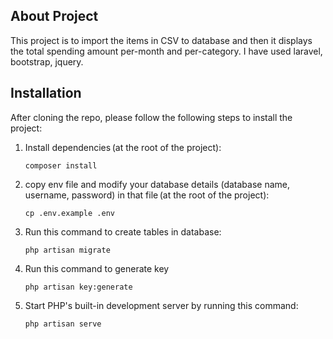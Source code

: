 ## About Project

This project is to import the items in CSV to database and then it displays the total spending amount per-month and per-category. I have used laravel, bootstrap, jquery.


## Installation

After cloning the repo, please follow the following steps to install the project:

1. Install dependencies (at the root of the project):

    ```shell
    composer install
    ```
2. copy env file and modify your database details (database name, username, password) in that file (at the root of the project):

    ```shell
    cp .env.example .env
    ```
3. Run this command to create tables in database:
    ```shell
    php artisan migrate
    ```    
4. Run this command to generate key

    ```shell
    php artisan key:generate
    ```
5. Start PHP's built-in development server by running this command:
    ```shell
    php artisan serve
     ```
    
